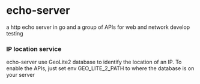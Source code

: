 echo-server
=============
a http echo server in go and a group of APIs for web and network develop testing

### IP location service
echo-server use GeoLite2 database to identify the location of an IP. To enable the APIs, just set env GEO_LITE_2_PATH to where the database is on your server